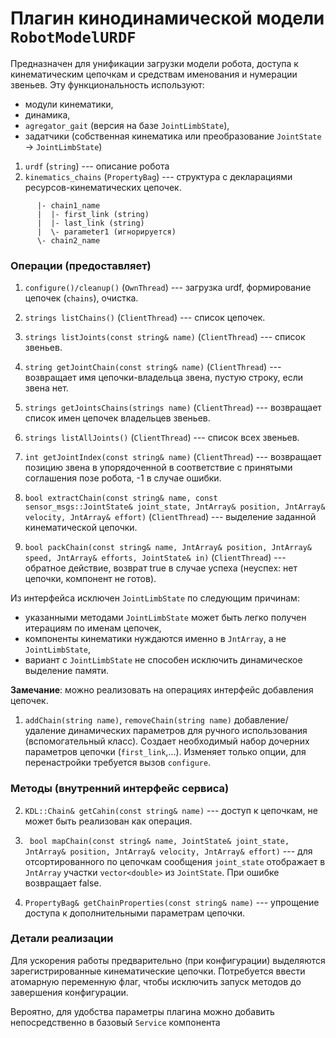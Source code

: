 Плагин кинодинамической модели `RobotModelURDF`
=======================


Предназначен для унификации загрузки модели робота, доступа к кинематическим цепочкам и средствам именования и нумерации звеньев. 
Эту функциональность используют: 

* модули кинематики, 
* динамика, 
* `agregator_gait` (версия на базе `JointLimbState`), 
* задатчики (собственная кинематика или преобразование `JointState` -> `JointLimbState`) 

1. `urdf` (`string`) --- описание робота 
1. `kinematics_chains` (`PropertyBag`) --- структура с декларациями ресурсов-кинематических цепочек.
```
      |- chain1_name
      |  |- first_link (string)
      |  |- last_link (string)
      |  \- parameter1 (игнорируется)
      \- chain2_name
```
### Операции (предоставляет)

1. `configure()/cleanup()` (`OwnThread`) --- загрузка urdf, формирование цепочек (`chains`), очистка.

2. `strings listChains()` (`ClientThread`) --- список цепочек.

3. `strings listJoints(const string& name)`  (`ClientThread`) --- список звеньев.

3. `string getJointChain(const string& name)`  (`ClientThread`) --- возвращает имя цепочки-владельца звена, пустую строку, если звена нет.

3. `strings getJointsChains(strings name)`  (`ClientThread`) --- возвращает список имен цепочек владельцев звеньев.

4.  `strings listAllJoints()` (`ClientThread`) --- список всех звеньев.

5.  `int getJointIndex(const string& name)` (`ClientThread`) --- возвращает позицию звена в упорядоченной в соответствие с принятыми соглашения позе робота, -1 в случае ошибки.

6. `bool extractChain(const string& name, const sensor_msgs::JointState& joint_state, JntArray& position, JntArray& velocity, JntArray& effort)` (`ClientThread`) --- выделение заданной кинематической цепочки.

7. `bool packChain(const string& name, JntArray& position, JntArray& speed, JntArray& efforts, JointState& in)` (`ClientThread`) 
     --- обратное действие, возврат true в случае успеха (неуспех: нет цепочки, компонент не готов).

Из интерфейса исключен `JointLimbState` по следующим причинам: 
* указанными методами `JointLimbState` может быть легко получен итерациям по именам цепочек, 
* компоненты кинематики нуждаются именно в `JntArray`, а не `JointLimbState`,
* вариант с `JointLimbState` не способен исключить динамическое выделение памяти.

**Замечание**: можно реализовать на операциях интерфейс добавления цепочек.
1. `addChain(string name)`, `removeChain(string name)` добавление/удаление динамических параметров для ручного использования (вспомогательный класс).  Создает необходимый набор дочерних параметров цепочки (`first_link`,...). Изменяет только опции, для перенастройки требуется вызов `configure`.


### Методы (внутренний интерфейс сервиса)

2. `KDL::Chain& getCahin(const string& name)`  --- доступ к цепочкам, не может быть реализован как операция.

1. ` bool mapChain(const string& name, JointState& joint_state, JntArray& position, JntArray& velocity, JntArray& effort)` --- для 
отсортированного по цепочкам сообщения `joint_state` отображает в `JntArray` участки `vector<double>` из `JointState`. При ошибке возвращает false.

2. `PropertyBag& getChainProperties(const string& name)` --- упрощение доступа к дополнительными параметрам цепочки.

### Детали реализации

Для ускорения работы предварительно (при конфигурации) выделяются зарегистрированные кинематические цепочки. 
Потребуется ввести атомарную переменную флаг, чтобы исключить запуск методов до завершения конфигурации.

Вероятно, для удобства параметры плагина можно добавить непосредственно в базовый `Service` компонента

